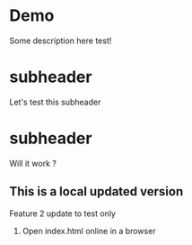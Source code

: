 # Demo
Some description here test!
# subheader 
Let's test this subheader
# subheader
Will it work ? 
## This is a local updated version 
Feature 2 update to test only 
1. Open index.html online in a browser